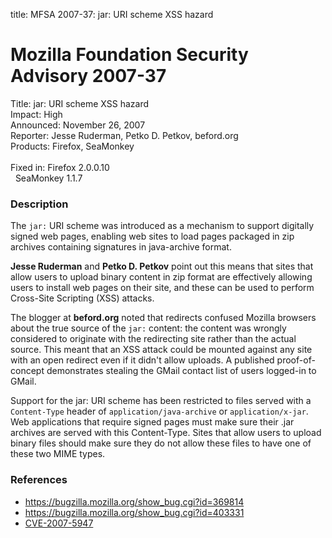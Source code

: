 title: MFSA 2007-37: jar: URI scheme XSS hazard

<h1>Mozilla Foundation Security Advisory 2007-37</h1>

<p>
<span class="label">Title:</span>      jar: URI scheme XSS hazard<br/>
<span class="label">Impact:</span>     High<br/>
<span class="label">Announced:</span>  November 26, 2007<br/>
<span class="label">Reporter:</span>   Jesse Ruderman, Petko D. Petkov, beford.org<br/>
<span class="label">Products:</span>   Firefox, SeaMonkey<br/>
<br/>
<span class="label">Fixed in:</span>   Firefox 2.0.0.10<br/>
<span class="label">&#160;</span>      SeaMonkey 1.1.7<br/>
</p>


<h3>Description</h3>

<p>The <code>jar:</code> URI scheme was introduced as a mechanism to support
digitally signed web pages, enabling web sites to load pages packaged
in zip archives containing signatures in java-archive format.
</p>
<p><strong>Jesse Ruderman</strong> and <strong>Petko D. Petkov</strong>
point out this means that sites that allow users to upload binary
content in zip format are effectively allowing users to install
web pages on their site, and these can be used to perform Cross-Site
Scripting (XSS) attacks.
</p>
<p>The blogger at <strong>beford.org</strong> noted that redirects
confused Mozilla browsers about the true source of the <code>jar:</code>
content: the content was wrongly considered to originate with the
redirecting site rather than the actual source. This meant that an XSS
attack could be mounted against any site with an open redirect even
if it didn't allow uploads. A published proof-of-concept demonstrates
stealing the GMail contact list of users logged-in to GMail.
</p>
<p class="important">Support for the jar: URI scheme has been restricted
to files served with a <code>Content-Type</code> header of
<code>application/java-archive</code> or <code>application/x-jar</code>.
Web applications that require signed pages must make sure their .jar
archives are served with this Content-Type. Sites that allow users
to upload binary files should make sure they do not allow these files
to have one of these two MIME types.
</p>

<h3>References</h3>

<ul>
  <li><a href="https://bugzilla.mozilla.org/show_bug.cgi?id=369814">
       https://bugzilla.mozilla.org/show_bug.cgi?id=369814</a></li>

  <li><a href="https://bugzilla.mozilla.org/show_bug.cgi?id=403331">
       https://bugzilla.mozilla.org/show_bug.cgi?id=403331</a></li>

  <li><a class="ex-ref" href="http://cve.mitre.org/cgi-bin/cvename.cgi?name=CVE-2007-5947">
       CVE-2007-5947</a></li>

</ul>



